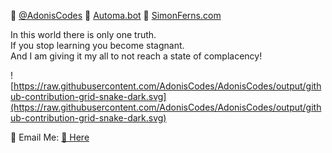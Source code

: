 🔺 [@AdonisCodes](https://youtube.com/@AdonisCodes) 
💸 [Automa.bot](https://github.com/Automa-Automations/) 
🍇 [SimonFerns.com](https://simonferns.com) 
</br>

In this world there is only one truth. </br>
If you stop learning you become stagnant. </br>
And I am giving it my all to not reach a state of complacency!  </br>


![https://raw.githubusercontent.com/AdonisCodes/AdonisCodes/output/github-contribution-grid-snake-dark.svg](https://raw.githubusercontent.com/AdonisCodes/AdonisCodes/output/github-contribution-grid-snake-dark.svg)


📧 Email Me: [🔗 Here](mailto:business@simonferns.com)
